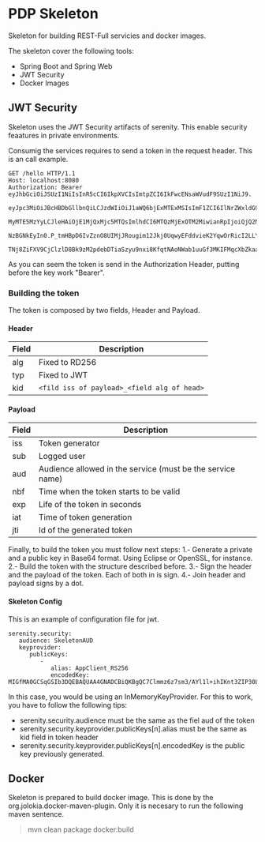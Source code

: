 # PDP Skeleton

Skeleton for building REST-Full servicies and docker images. 

The skeleton cover the following tools:

 - Spring Boot and Spring Web
 - JWT Security
 - Docker Images

## JWT Security 

Skeleton uses the JWT Security artifacts of serenity. This enable security feaatures in private environments.

Consumig the services requires to send a token in the request header. This is an call example.

```
GET /hello HTTP/1.1
Host: localhost:8080
Authorization: Bearer eyJhbGciOiJSUzI1NiIsInR5cCI6IkpXVCIsImtpZCI6IkFwcENsaWVudF9SUzI1NiJ9.
					  eyJpc3MiOiJBcHBDbGllbnQiLCJzdWIiOiJ1aWQ6bjExMTExMSIsImF1ZCI6IlNrZWxldG9uQVVEIiwibmJmIjoxND
					  MyMTE5MzYyLCJleHAiOjE1MjQxMjc5MTQsImlhdCI6MTQzMjExOTM2MiwianRpIjoiQjQ2NTc4QzIwRDlGN0UwMDA4
					  NzBGNkEyIn0.P_tmHBpD6IvZznO8UIMjJRougim12Jkj0UqwyEFddvieK2YqwOrRicI2LLYYjdtpPxcCdss7NZkV_1nQ
					  TNj8ZiFXV9CjClzlD8Bk9zM2pdebDTiaSzyu9nxi8KfqtNAoNWab1uuGf3MKIFMqcXbZkaad86jDFDmZpoREeY_fbRQ
```

As you can seem the token is send in the Authorization Header, putting before the key work "Bearer".

### Building the token

The token is composed by two fields, Header and Payload.

#### Header
|Field|Description|
|----|--------|
|alg|Fixed to RD256|
|typ|Fixed to JWT|
|kid|``<fild iss of payload>_<field alg of head>``|

#### Payload
|Field|Description|
|----|--------|
|iss|Token generator|
|sub|Logged user|
|aud|Audience allowed in the service (must be the service name)|
|nbf|Time when the token starts to be valid|
|exp|Life of the token in seconds|
|iat|Time of token generation|
|jti|Id of the generated token|

Finally, to build the token you must follow next steps:
1.- Generate a private and a public key in Base64 format. Using Eclipse or OpenSSL, for instance.
2.- Build the token with the structure described before.
3.- Sign the header and the payload of the token. Each of both in is sign.
4.- Join header and payload signs by a dot.

#### Skeleton Config
This is an example of configuration file for jwt.

```
serenity.security:
   audience: SkeletonAUD
   keyprovider:
      publicKeys:
         - 
            alias: AppClient_RS256
            encodedKey: MIGfMA0GCSqGSIb3DQEBAQUAA4GNADCBiQKBgQC7Clmmz6z7sm3/AYl1l+ihIKnt3ZIP30LJp6PkmY10N3ZnLyUlv5lW7hkDffPiYI00vx+9Wfh/ggONUvQDZoY/cOBL25dCrdGdO49g1e5jTARmv/kl5iBz+jxU4AJnbg4YiOphYhN0B99qYjVb2t7Q/I8t3qsvaIjsuhYed2P2nwIDAQAB
```

In this case, you would be using an InMemoryKeyProvider. For this to work, you have to follow the following tips:
- serenity.security.audience must be the same as the fiel aud of the token
- serenity.security.keyprovider.publicKeys[n].alias must be the same as kid field in token header
- serenity.security.keyprovider.publicKeys[n].encodedKey is the public key previously generated.

## Docker

Skeleton is prepared to build docker image. This is done by the org.jolokia.docker-maven-plugin. 
Only it is necesary to run the following maven sentence.
>mvn clean package docker:build